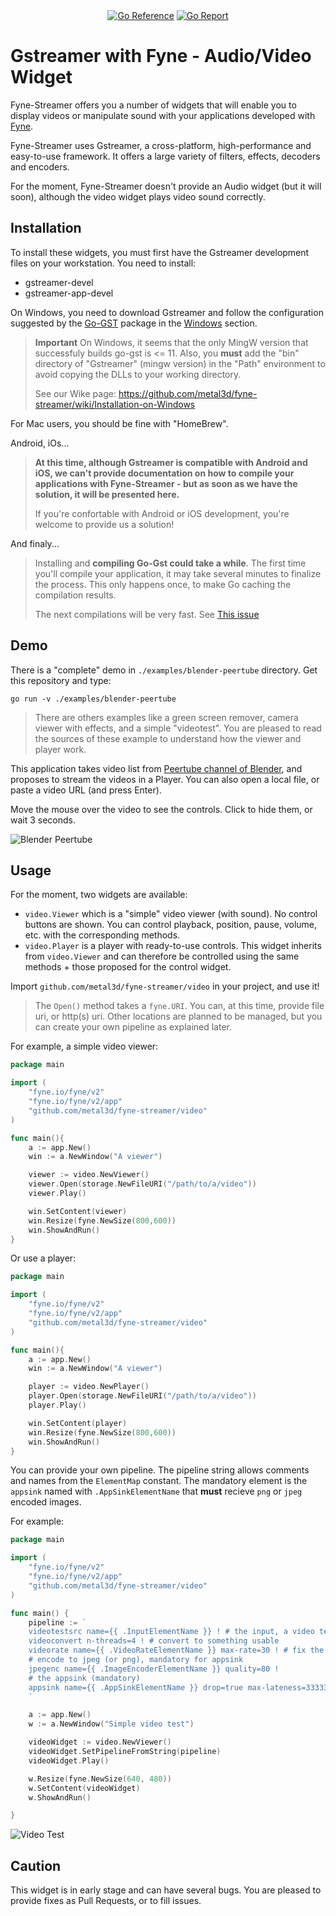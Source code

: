 <div align="center">
    <a href="https://pkg.go.dev/github.com/metal3d/fyne-streamer"><img src="https://pkg.go.dev/badge/github.com/metal3d/fyne-streamer.svg" alt="Go Reference"></a>
    <a href="https://goreportcard.com/report/github.com/metal3d/fyne-streamer"><img src="https://goreportcard.com/badge/github.com/metal3d/fyne-streamer" alt="Go Report"/></a>
</div>

# Gstreamer with Fyne - Audio/Video Widget

Fyne-Streamer offers you a number of widgets that will enable you to display videos or manipulate sound with your applications developed with [Fyne](https://fyne.io).

Fyne-Streamer uses Gstreamer, a cross-platform, high-performance and easy-to-use framework. It offers a large variety of filters, effects, decoders and encoders.

For the moment, Fyne-Streamer doesn't provide an Audio widget (but it will soon), although the video widget plays video sound correctly.

## Installation

To install these widgets, you must first have the Gstreamer development files on your workstation. You need to install:

- gstreamer-devel
- gstreamer-app-devel

On Windows, you need to download Gstreamer and follow the configuration suggested by the [Go-GST](https://github.com/go-gst/go-gst) package in the [Windows](https://github.com/go-gst/go-gst#windows) section.

> **Important** On Windows, it seems that the only MingW version that successfuly builds go-gst is <= 11. Also, you **must** add the "bin" directory of "Gstreamer" (mingw version) in the "Path" environment to avoid copying the DLLs to your working directory.
>
> See our Wike page: https://github.com/metal3d/fyne-streamer/wiki/Installation-on-Windows

For Mac users, you should be fine with "HomeBrew".

Android, iOs...

> **At this time, although Gstreamer is compatible with Android and iOS, we can't provide documentation on how to compile your applications with Fyne-Streamer - but as soon as we have the solution, it will be presented here.**
>
> If you're confortable with Android or iOS development, you're welcome to provide us a solution!

And finaly...

> Installing and **compiling Go-Gst could take a while**. The first time you'll compile your application, it may take several minutes to finalize the process.
> This only happens once, to make Go caching the compilation results.
> 
> The next compilations will be very fast. See [This issue](https://github.com/go-gst/go-gst/issues/16)

## Demo

There is a "complete" demo in `./examples/blender-peertube` directory. Get this repository and type:

```
go run -v ./examples/blender-peertube
```

> There are others examples like a green screen remover, camera viewer with effects, and a simple "videotest". You are pleased to read the sources of these example to understand how the viewer and player work.


This application takes video list from [Peertube channel of Blender](https://video.blender.org/), and proposes to stream the videos in a Player. You can also open a local file, or paste a video URL (and press Enter).

Move the mouse over the video to see the controls. Click to hide them, or wait 3 seconds.

![Blender Peertube](./misc/peertube.png)

## Usage

For the moment, two widgets are available:

- `video.Viewer` which is a "simple" video viewer (with sound).  No control buttons are shown. You can control playback, position, pause, volume, etc. with the corresponding methods.
- `video.Player` is a player with ready-to-use controls. This widget inherits from `video.Viewer` and can therefore be controlled using the same methods + those proposed for the control widget.

Import `github.com/metal3d/fyne-streamer/video` in your project, and use it!

> The `Open()` method takes a `fyne.URI`. You can, at this time, provide file uri, or http(s) uri. Other locations are planned to be managed, but you can create your own pipeline as explained later.

For example, a simple video viewer:

```go
package main

import (
	"fyne.io/fyne/v2"
	"fyne.io/fyne/v2/app"
	"github.com/metal3d/fyne-streamer/video"
)

func main(){
    a := app.New()
    win := a.NewWindow("A viewer")

    viewer := video.NewViewer()
    viewer.Open(storage.NewFileURI("/path/to/a/video"))
    viewer.Play()

    win.SetContent(viewer)
    win.Resize(fyne.NewSize(800,600))
    win.ShowAndRun()
}
```


Or use a player:

```go
package main

import (
	"fyne.io/fyne/v2"
	"fyne.io/fyne/v2/app"
	"github.com/metal3d/fyne-streamer/video"
)

func main(){
    a := app.New()
    win := a.NewWindow("A viewer")

    player := video.NewPlayer()
    player.Open(storage.NewFileURI("/path/to/a/video"))
    player.Play()

    win.SetContent(player)
    win.Resize(fyne.NewSize(800,600))
    win.ShowAndRun()
}
```

You can provide your own pipeline. The pipeline string allows comments and names from the `ElementMap` constant. The mandatory element is the `appsink` named with `.AppSinkElementName` that **must** recieve `png` or `jpeg` encoded images.

For example:

```go
package main

import (
	"fyne.io/fyne/v2"
	"fyne.io/fyne/v2/app"
	"github.com/metal3d/fyne-streamer/video"
)

func main() {
	pipeline := `
    videotestsrc name={{ .InputElementName }} ! # the input, a video test
    videoconvert n-threads=4 ! # convert to something usable
    videorate name={{ .VideoRateElementName }} max-rate=30 ! # fix the framerate
    # encode to jpeg (or png), mandatory for appsink
    jpegenc name={{ .ImageEncoderElementName }} quality=80 !
    # the appsink (mandatory)
    appsink name={{ .AppSinkElementName }} drop=true max-lateness=33333 sync=true
    `

	a := app.New()
	w := a.NewWindow("Simple video test")

	videoWidget := video.NewViewer()
	videoWidget.SetPipelineFromString(pipeline)
	videoWidget.Play()

	w.Resize(fyne.NewSize(640, 480))
	w.SetContent(videoWidget)
	w.ShowAndRun()

}
```

![Video Test](./misc/videotest.png)


## Caution

This widget is in early stage and can have several bugs. You are pleased to provide fixes as Pull Requests, or to fill issues.
